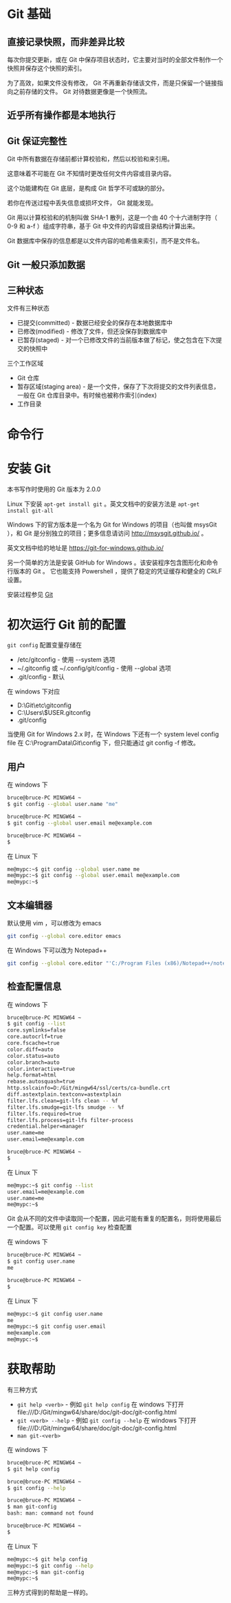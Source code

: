 # Git 基础

## 直接记录快照，而非差异比较
每次你提交更新，或在 Git 中保存项目状态时，它主要对当时的全部文件制作一个快照并保存这个快照的索引。
 
为了高效，如果文件没有修改， Git 不再重新存储该文件，而是只保留一个链接指向之前存储的文件。 Git 对待数据更像是一个快照流。

## 近乎所有操作都是本地执行

## Git 保证完整性

Git 中所有数据在存储前都计算校验和，然后以校验和来引用。

这意味着不可能在 Git 不知情时更改任何文件内容或目录内容。

这个功能建构在 Git 底层，是构成 Git 哲学不可或缺的部分。

若你在传送过程中丢失信息或损坏文件， Git 就能发现。

Git 用以计算校验和的机制叫做 SHA-1 散列，这是一个由 40 个十六进制字符（ 0-9 和 a-f ）组成字符串，基于 Git 中文件的内容或目录结构计算出来。

Git 数据库中保存的信息都是以文件内容的哈希值来索引，而不是文件名。

## Git 一般只添加数据

## 三种状态

文件有三种状态
- 已提交(committed) - 数据已经安全的保存在本地数据库中
- 已修改(modified) - 修改了文件，但还没保存到数据库中
- 已暂存(staged) - 对一个已修改文件的当前版本做了标记，使之包含在下次提交的快照中

三个工作区域
- Git 仓库
- 暂存区域(staging area) - 是一个文件，保存了下次将提交的文件列表信息，一般在 Git 仓库目录中。有时候也被称作索引(index)
- 工作目录


# 命令行


# 安装 Git
本书写作时使用的 Git 版本为 2.0.0

Linux 下安装 `apt-get install git` 。英文文档中的安装方法是 `apt-get install git-all`

Windows 下的官方版本是一个名为 Git for Windows 的项目（也叫做 msysGit ），和 Git 是分别独立的项目；更多信息请访问 http://msysgit.github.io/ 。

英文文档中给的地址是 https://git-for-windows.github.io/

另一个简单的方法是安装 GitHub for Windows 。该安装程序包含图形化和命令行版本的 Git 。 它也能支持 Powershell ，提供了稳定的凭证缓存和健全的 CRLF 设置。

安装过程参见 [Git](/Software/Git/README.md)


# 初次运行 Git 前的配置

`git config` 配置变量存储在
- /etc/gitconfig - 使用 --system 选项
- ~/.gitconfig 或 ~/.config/git/config - 使用 --global 选项
- .git/config - 默认

在 windows 下对应
- D:\Git\etc\gitconfig
- C:\Users\\$USER\.gitconfig
- .git/config

当使用 Git for Windows 2.x 时，在 Windows 下还有一个 system level config file 在 C:\ProgramData\Git\config 下，但只能通过 git config -f 修改。


## 用户

在 windows 下
```bash
bruce@bruce-PC MINGW64 ~
$ git config --global user.name "me"

bruce@bruce-PC MINGW64 ~
$ git config --global user.email me@example.com

bruce@bruce-PC MINGW64 ~
$
```

在 Linux 下
```bash
me@mypc:~$ git config --global user.name me
me@mypc:~$ git config --global user.email me@example.com
me@mypc:~$ 
```

## 文本编辑器

默认使用 vim ，可以修改为 emacs

```bash
git config --global core.editor emacs
```

在 Windows 下可以改为 Notepad++
```bash
git config --global core.editor "'C:/Program Files (x86)/Notepad++/notepad++.exe' -multiInst -nosession"
```


## 检查配置信息

在 windows 下
```bash
bruce@bruce-PC MINGW64 ~
$ git config --list
core.symlinks=false
core.autocrlf=true
core.fscache=true
color.diff=auto
color.status=auto
color.branch=auto
color.interactive=true
help.format=html
rebase.autosquash=true
http.sslcainfo=D:/Git/mingw64/ssl/certs/ca-bundle.crt
diff.astextplain.textconv=astextplain
filter.lfs.clean=git-lfs clean -- %f
filter.lfs.smudge=git-lfs smudge -- %f
filter.lfs.required=true
filter.lfs.process=git-lfs filter-process
credential.helper=manager
user.name=me
user.email=me@example.com

bruce@bruce-PC MINGW64 ~
$
```


在 Linux 下
```bash
me@mypc:~$ git config --list
user.email=me@example.com
user.name=me
me@mypc:~$ 
```

Git 会从不同的文件中读取同一个配置，因此可能有重复的配置名，则将使用最后一个配置。可以使用 `git config key` 检查配置

在 windows 下
```bash
bruce@bruce-PC MINGW64 ~
$ git config user.name
me

bruce@bruce-PC MINGW64 ~
$
```

在 Linux 下
```bash
me@mypc:~$ git config user.name
me
me@mypc:~$ git config user.email
me@example.com
me@mypc:~$ 
```

# 获取帮助

有三种方式
- `git help <verb>` - 例如 `git help config` 在 windows 下打开 file:///D:/Git/mingw64/share/doc/git-doc/git-config.html
- `git <verb> --help` - 例如 `git config --help` 在 windows 下打开 file:///D:/Git/mingw64/share/doc/git-doc/git-config.html
- `man git-<verb>`

在 windows 下
```bash
bruce@bruce-PC MINGW64 ~
$ git help config

bruce@bruce-PC MINGW64 ~
$ git config --help

bruce@bruce-PC MINGW64 ~
$ man git-config
bash: man: command not found

bruce@bruce-PC MINGW64 ~
$
```

在 Linux 下
```bash
me@mypc:~$ git help config
me@mypc:~$ git config --help
me@mypc:~$ man git-config
me@mypc:~$ 
```
三种方式得到的帮助是一样的。

